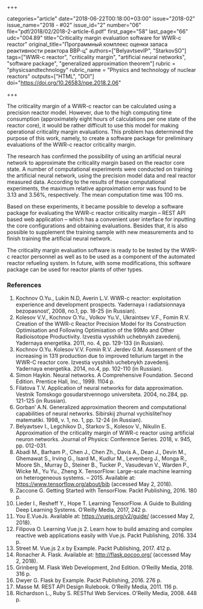 +++

categories="article"
date="2018-06-22T00:18:00+03:00"
issue="2018-02"
issue_name="2018 - #02"
issue_id="2"
number="06"
file="pdf/2018/02/2018-2-article-6.pdf"
first_page="58"
last_page="66"
udc="004.89"
title="Criticality margin evaluation software for WWR-c reactor"
original_title="Программный комплекс оценки запаса реактивности реактора ВВР-ц"
authors=["BelyavtsevIP", "StarkovSO"]
tags=["WWR-c reactor", "criticality margin", "artificial neural networks", "software package", "generalized approximation theorem"]
rubric = "physicsandtechnology"
rubric_name = "Physics and technology of nuclear reactors"
outputs=["HTML", "DOI"]
doi="https://doi.org/10.26583/npe.2018.2.06"

+++

The criticality margin of a WWR-c reactor can be calculated using a precision reactor model. However, due to the high computing time consumption (approximately eight hours of calculations per one state of the reactor core), it would be rather difficult to use this model for making operational criticality margin evaluations. This problem has determined the purpose of this work, namely, to create a software package for preliminary evaluations of the WWR-c reactor criticality margin.

The research has confirmed the possibility of using an artificial neural network to approximate the criticality margin based on the reactor core state. A number of computational experiments were conducted on training the artificial neural network, using the precision model data and real reactor measured data. According to the results of these computational experiments, the maximum relative approximation error was found to be 3.13 and 3.56%, respectively. The mean computation time was 100 ms.

Based on these experiments, it became possible to develop a software package for evaluating the WWR-c reactor criticality margin – REST API based web application – which has a convenient user interface for inputting the core configurations and obtaining evaluations. Besides that, it is also possible to supplement the training sample with new measurements and to finish training the artificial neural network.

The criticality margin evaluation software is ready to be tested by the WWR-c reactor personnel as well as to be used as a component of the automated reactor refueling system. In future, with some modifications, this software package can be used for reactor plants of other types.

### References

1. Kochnov O.Yu., Lukin N.D, Averin L.V. WWR-c reactor: exploitation experience and development prospects. Yadernaya i radiatsionnaya bezopasnost’, 2008, no.1, pp. 18-25 (in Russian).
2. Kolesov V.V., Kochnov О.Yu., Volkov Yu.V., Ukraintsev V.F., Fomin R.V. Creation of the WWR-c Reactor Precision Model for Its Construction Optimisation and Following Optimisation of the 99Мо and Other Radioisotope Productivity. Izvestia vysshikh uchebnykh zavedenij. Yadernaya energetika. 2011, no. 4, pp. 129-133 (in Russian).
3. Kochnov O.Yu. Kolesov V.V. Fomin R.V. Jerdev G.M. Assessment of the increasing in 131I production due to improved tellurium target in the WWR-C reactor core. Izvestia vysshikh uchebnykh zavedenij. Yadernaya energetika. 2014, no.4, pp. 102-110 (in Russian).
4. Simon Haykin. Neural networks. A Comprehensive Foundation. Second Edition. Prentice Hall, Inc., 1999. 1104 p.
5. Filatova T.V. Application of neural networks for data approximation. Vestnik Tomskogo gosudarstvennogo universiteta. 2004, no.284, pp. 121-125 (in Russian).
6. Gorban’ A.N. Generalized approximation theorem and computational capabilities of neural networks. Sibirskij zhurnal vychislitel’noy matematiki. 1998, v. 1, no. 1, pp. 12-24 (in Russian).
7. Belyavtsev I., Legchikov D., Starkov S., Kolesov V., Nikulin E. Approximation of the criticality margin of WWR-c reactor using artificial neuron networks. Journal of Physics: Conference Series. 2018, v. 945, pp. 012-031.
8. Abadi M., Barham P., Chen J., Chen Zh., Davis A., Dean J., Devin M., Ghemawat S., Irving G., Isard M., Kudlur M., Levenberg J., Monga R., Moore Sh., Murray D., Steiner B., Tucker P., Vasudevan V., Warden P., Wicke M., Yu Yu., Zheng X. TensorFlow: Large-scale machine learning on heterogeneous systems. – 2015. Available at: https://www.tensorflow.org/about/bib (accessed May 2, 2018).
9. Zaccone G. Getting Started with TensorFlow. Packt Publishing, 2016. 180 p.
10. Lieder I., Resheff Y., Hope T. Learning TensorFlow. A Guide to Building Deep Learning Systems. O’Reilly Media, 2017, 242 p.
11. You E.VueJs. Available at: https://vuejs.org/v2/guide/ (accessed May 2, 2018).
12. Filipova O. Learning Vue.js 2. Learn how to build amazing and complex reactive web applications easily with Vue.js. Packt Publishing, 2016. 334 p.
13. Street M. Vue.js 2.x by Example. Packt Publishing, 2017. 412 p.
14. Ronacher A. Flask. Available at: http://flask.pocoo.org/ (accessed May 2, 2018).
15. Grinberg M. Flask Web Development, 2nd Edition. O’Reilly Media, 2018. 316 p.
16. Dwyer G. Flask by Example. Packt Publishing, 2016. 276 p.
17. Masse M. REST API Design Rulebook. O’Reilly Media, 2011. 116 p.
18. Richardson L., Ruby S. RESTful Web Services. O’Reilly Media, 2008. 448 p.